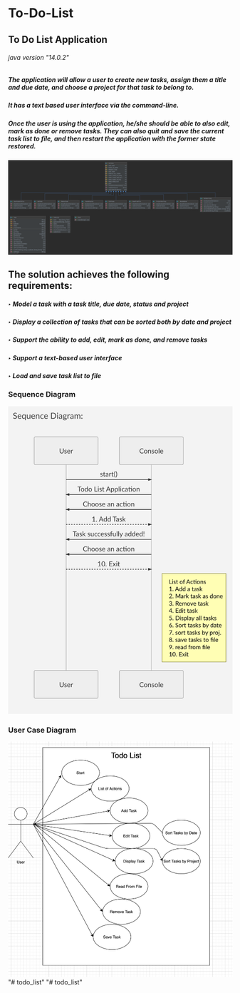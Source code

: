 # To-Do-List
## To Do List Application
###### java version "14.0.2"
##### The application will allow a user to create new tasks, assign them a title and due date, and choose a project for that task to belong to.

##### It has a text based user interface via the command-line.

##### Once the user is using the application, he/she should be able to also edit, mark as done or remove tasks. They can also quit and save the current task list to file, and then restart the application with the former state restored.

<img src="./Resources/Diagrams/Detailed UML Diagram.png">

## The solution achieves the following requirements:

##### ‣ Model a task with a task title, due date, status and project
##### ‣ Display a collection of tasks that can be sorted both by date and project
##### ‣ Support the ability to add, edit, mark as done, and remove tasks
##### ‣ Support a text-based user interface
##### ‣ Load and save task list to file


### Sequence Diagram

<img src="./Resources/Diagrams/Sequence Diagram.png">

### User Case Diagram

<img src="./Resources/Diagrams/User Case Diagram.png">
"# todo_list" 
"# todo_list" 
